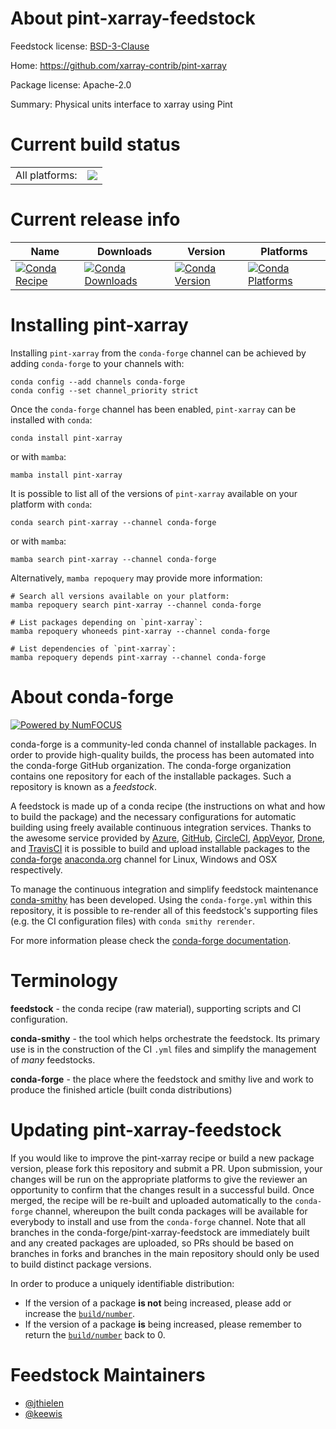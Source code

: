 About pint-xarray-feedstock
===========================

Feedstock license: [BSD-3-Clause](https://github.com/conda-forge/pint-xarray-feedstock/blob/main/LICENSE.txt)

Home: https://github.com/xarray-contrib/pint-xarray

Package license: Apache-2.0

Summary: Physical units interface to xarray using Pint

Current build status
====================


<table><tr><td>All platforms:</td>
    <td>
      <a href="https://dev.azure.com/conda-forge/feedstock-builds/_build/latest?definitionId=11064&branchName=main">
        <img src="https://dev.azure.com/conda-forge/feedstock-builds/_apis/build/status/pint-xarray-feedstock?branchName=main">
      </a>
    </td>
  </tr>
</table>

Current release info
====================

| Name | Downloads | Version | Platforms |
| --- | --- | --- | --- |
| [![Conda Recipe](https://img.shields.io/badge/recipe-pint--xarray-green.svg)](https://anaconda.org/conda-forge/pint-xarray) | [![Conda Downloads](https://img.shields.io/conda/dn/conda-forge/pint-xarray.svg)](https://anaconda.org/conda-forge/pint-xarray) | [![Conda Version](https://img.shields.io/conda/vn/conda-forge/pint-xarray.svg)](https://anaconda.org/conda-forge/pint-xarray) | [![Conda Platforms](https://img.shields.io/conda/pn/conda-forge/pint-xarray.svg)](https://anaconda.org/conda-forge/pint-xarray) |

Installing pint-xarray
======================

Installing `pint-xarray` from the `conda-forge` channel can be achieved by adding `conda-forge` to your channels with:

```
conda config --add channels conda-forge
conda config --set channel_priority strict
```

Once the `conda-forge` channel has been enabled, `pint-xarray` can be installed with `conda`:

```
conda install pint-xarray
```

or with `mamba`:

```
mamba install pint-xarray
```

It is possible to list all of the versions of `pint-xarray` available on your platform with `conda`:

```
conda search pint-xarray --channel conda-forge
```

or with `mamba`:

```
mamba search pint-xarray --channel conda-forge
```

Alternatively, `mamba repoquery` may provide more information:

```
# Search all versions available on your platform:
mamba repoquery search pint-xarray --channel conda-forge

# List packages depending on `pint-xarray`:
mamba repoquery whoneeds pint-xarray --channel conda-forge

# List dependencies of `pint-xarray`:
mamba repoquery depends pint-xarray --channel conda-forge
```


About conda-forge
=================

[![Powered by
NumFOCUS](https://img.shields.io/badge/powered%20by-NumFOCUS-orange.svg?style=flat&colorA=E1523D&colorB=007D8A)](https://numfocus.org)

conda-forge is a community-led conda channel of installable packages.
In order to provide high-quality builds, the process has been automated into the
conda-forge GitHub organization. The conda-forge organization contains one repository
for each of the installable packages. Such a repository is known as a *feedstock*.

A feedstock is made up of a conda recipe (the instructions on what and how to build
the package) and the necessary configurations for automatic building using freely
available continuous integration services. Thanks to the awesome service provided by
[Azure](https://azure.microsoft.com/en-us/services/devops/), [GitHub](https://github.com/),
[CircleCI](https://circleci.com/), [AppVeyor](https://www.appveyor.com/),
[Drone](https://cloud.drone.io/welcome), and [TravisCI](https://travis-ci.com/)
it is possible to build and upload installable packages to the
[conda-forge](https://anaconda.org/conda-forge) [anaconda.org](https://anaconda.org/)
channel for Linux, Windows and OSX respectively.

To manage the continuous integration and simplify feedstock maintenance
[conda-smithy](https://github.com/conda-forge/conda-smithy) has been developed.
Using the ``conda-forge.yml`` within this repository, it is possible to re-render all of
this feedstock's supporting files (e.g. the CI configuration files) with ``conda smithy rerender``.

For more information please check the [conda-forge documentation](https://conda-forge.org/docs/).

Terminology
===========

**feedstock** - the conda recipe (raw material), supporting scripts and CI configuration.

**conda-smithy** - the tool which helps orchestrate the feedstock.
                   Its primary use is in the construction of the CI ``.yml`` files
                   and simplify the management of *many* feedstocks.

**conda-forge** - the place where the feedstock and smithy live and work to
                  produce the finished article (built conda distributions)


Updating pint-xarray-feedstock
==============================

If you would like to improve the pint-xarray recipe or build a new
package version, please fork this repository and submit a PR. Upon submission,
your changes will be run on the appropriate platforms to give the reviewer an
opportunity to confirm that the changes result in a successful build. Once
merged, the recipe will be re-built and uploaded automatically to the
`conda-forge` channel, whereupon the built conda packages will be available for
everybody to install and use from the `conda-forge` channel.
Note that all branches in the conda-forge/pint-xarray-feedstock are
immediately built and any created packages are uploaded, so PRs should be based
on branches in forks and branches in the main repository should only be used to
build distinct package versions.

In order to produce a uniquely identifiable distribution:
 * If the version of a package **is not** being increased, please add or increase
   the [``build/number``](https://docs.conda.io/projects/conda-build/en/latest/resources/define-metadata.html#build-number-and-string).
 * If the version of a package **is** being increased, please remember to return
   the [``build/number``](https://docs.conda.io/projects/conda-build/en/latest/resources/define-metadata.html#build-number-and-string)
   back to 0.

Feedstock Maintainers
=====================

* [@jthielen](https://github.com/jthielen/)
* [@keewis](https://github.com/keewis/)

